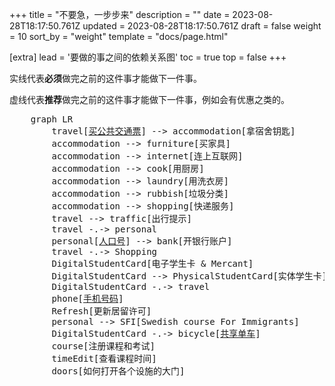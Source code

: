 +++
title = "不要急，一步步来"
description = ""
date = 2023-08-28T18:17:50.761Z
updated = 2023-08-28T18:17:50.761Z
draft = false
weight = 10
sort_by = "weight"
template = "docs/page.html"

[extra]
lead = '要做的事之间的依赖关系图'
toc = true
top = false
+++

实线代表**必须**做完之前的这件事才能做下一件事。

虚线代表**推荐**做完之前的这件事才能做下一件事，例如会有优惠之类的。

<pre class="mermaid">
    graph LR
        travel[<a href="/zh/docs/transport/ticket">买公共交通票</a>] --> accommodation[拿宿舍钥匙]
        accommodation --> furniture[买家具]
        accommodation --> internet[连上互联网]
        accommodation --> cook[用厨房]
        accommodation --> laundry[用洗衣房]
        accommodation --> rubbish[垃圾分类]
        accommodation --> shopping[快递服务]
        travel --> traffic[出行提示]
        travel -.-> personal
        personal[<a href="/zh/docs/id/personal-number">人口号</a>] --> bank[开银行账户]
        travel -.-> Shopping
        DigitalStudentCard[电子学生卡 & Mercant]
        DigitalStudentCard --> PhysicalStudentCard[实体学生卡]
        DigitalStudentCard -.-> travel
        phone[<a href="/zh/docs/phone/circ-sim/">手机号码</a>]
        Refresh[更新居留许可]
        personal --> SFI[Swedish course For Immigrants]
        DigitalStudentCard -.-> bicycle[<a href="/zh/docs/transport/shared-bicycle/">共享单车</a>]
        course[注册课程和考试]
        timeEdit[查看课程时间]
        doors[如何打开各个设施的大门]
</pre>

<script type="module">
    import mermaid from 'https://cdn.jsdelivr.net/npm/mermaid@10/dist/mermaid.esm.min.mjs';
    mermaid.initialize({ startOnLoad: true });
</script>
